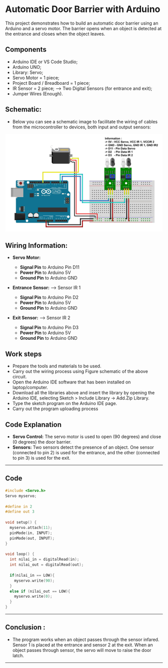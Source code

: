 # Automatic Door Barrier with Arduino

This project demonstrates how to build an automatic door barrier using an Arduino and a servo motor. The barrier opens when an object is detected at the entrance and closes when the object leaves.

## Components

- Arduino IDE or VS Code Studio;
- Arduino UNO;
- Library: Servo;
- Servo Motor = 1 piece;
- Project Board / Breadboard = 1 piece;
- IR Sensor = 2 piece; --> Two Digital Sensors (for entrance and exit);
- Jumper Wires (Enough).

## Schematic:

- Below you can see a schematic image to facilitate the wiring of cables from the microcontroller to devices, both input and output sensors:

![Alt text](img/Schematic.jpg)

## Wiring Information:

- **Servo Motor:**

  - **Signal Pin** to Arduino Pin D11
  - **Power Pin** to Arduino 5V
  - **Ground Pin** to Arduino GND

- **Entrance Sensor:** --> Sensor IR 1

  - **Signal Pin** to Arduino Pin D2
  - **Power Pin** to Arduino 5V
  - **Ground Pin** to Arduino GND

- **Exit Sensor:** --> Sensor IR 2
  - **Signal Pin** to Arduino Pin D3
  - **Power Pin** to Arduino 5V
  - **Ground Pin** to Arduino GND

## Work steps

- Prepare the tools and materials to be used.
- Carry out the wiring process using Figure schematic of the above circuit.
- Open the Arduino IDE software that has been installed on laptop/computer.
- Download all the libraries above and insert the library by opening the Arduino IDE, selecting Sketch > Include Library -> Add.Zip Library.
- Type the sketch program on the Arduino IDE page.
- Carry out the program uploading process

## Code Explanation

- **Servo Control:** The servo motor is used to open (90 degrees) and close (0 degrees) the door barrier.
- **Sensors:** Two sensors detect the presence of an object. One sensor (connected to pin 2) is used for the entrance, and the other (connected to pin 3) is used for the exit.

<hr/>

## Code

```cpp
#include <Servo.h>
Servo myservo;

#define in 2
#define out 3

void setup() {
  myservo.attach(11);
  pinMode(in, INPUT);
  pinMode(out, INPUT);
}

void loop() {
  int nilai_in = digitalRead(in);
  int nilai_out = digitalRead(out);

  if(nilai_in == LOW){
    myservo.write(90);
  }
  else if (nilai_out == LOW){
    myservo.write(0);
  }
}
```

<hr/>

## Conclusion :

- The program works when an object passes through the sensor infared. Sensor 1 is placed at the entrance and sensor 2 at the exit. When an object passes through sensor, the servo will move to raise the door latch.

<hr/>
